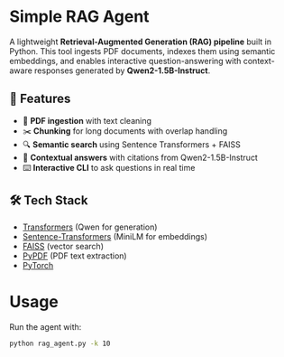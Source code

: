 # Simple RAG Agent  

A lightweight **Retrieval-Augmented Generation (RAG) pipeline** built in Python. This tool ingests PDF documents, indexes them using semantic embeddings, and enables interactive question-answering with context-aware responses generated by **Qwen2-1.5B-Instruct**.  

## 🚀 Features  
- 📄 **PDF ingestion** with text cleaning  
- ✂️ **Chunking** for long documents with overlap handling  
- 🔍 **Semantic search** using Sentence Transformers + FAISS  
- 🤖 **Contextual answers** with citations from Qwen2-1.5B-Instruct  
- ⌨️ **Interactive CLI** to ask questions in real time  

## 🛠️ Tech Stack  
- [Transformers](https://github.com/huggingface/transformers) (Qwen for generation)  
- [Sentence-Transformers](https://www.sbert.net/) (MiniLM for embeddings)  
- [FAISS](https://github.com/facebookresearch/faiss) (vector search)  
- [PyPDF](https://pypi.org/project/pypdf/) (PDF text extraction)  
- [PyTorch](https://pytorch.org/)  

# Usage  

Run the agent with:  
```bash
python rag_agent.py -k 10
